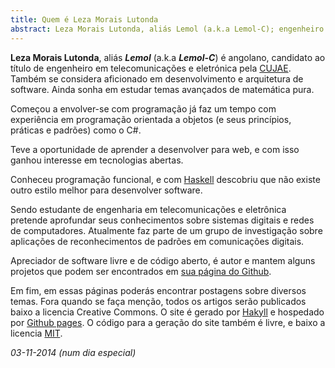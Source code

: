 ```yaml
---
title: Quem é Leza Morais Lutonda
abstract: Leza Morais Lutonda, aliás Lemol (a.k.a Lemol-C); engenheiro em telecomunicações e electrónica; aficionado em desenvolvimento de software; escreve sobre haskell, processamento digital de sinais, telecomunicações, desenvolvimento de software, etc., em http://lemol.github.io.
---
```


**Leza Morais Lutonda**, aliás ***Lemol*** (a.k.a ***Lemol-C***) é angolano,
candidato ao título de engenheiro em telecomunicações e eletrónica pela [CUJAE].
Também se considera aficionado em desenvolvimento e arquitetura de software.
Ainda sonha em estudar temas avançados de matemática pura.

Começou a envolver-se com programação já faz um tempo com experiência em
programação orientada a objetos (e seus princípios, práticas e padrões) como o
C#.

Teve a oportunidade de aprender a desenvolver para web, e com isso ganhou
interesse em tecnologias abertas.

Conheceu programação funcional, e com [Haskell] descobriu que não existe outro
estilo melhor para desenvolver software.

Sendo estudante de engenharia em telecomunicações e eletrônica pretende
aprofundar seus conhecimentos sobre sistemas digitais e redes de computadores.
Atualmente faz parte de um grupo de investigação sobre aplicações de
reconhecimentos de padrões em comunicações digitais.

Apreciador de software livre e de código aberto, é autor e mantem alguns
projetos que podem ser encontrados em [sua página do
Github](https://github.com/lemol).

Em fim, em essas páginas poderás encontrar postagens sobre diversos temas. Fora
quando se faça menção, todos os artigos serão publicados baixo a licencia
Creative Commons. O site é gerado por [Hakyll] e hospedado por [Github pages]. O
código para a geração do site também é livre, e baixo a licencia
[MIT](http://lemolsoft.mit-license.org).

*03-11-2014 (num dia especial)*


[CUJAE]: http://www.cujae.edu.cu
[Haskell]: http://www.haskell.org/haskellwiki/Haskell
[Hakyll]: http://jaspervdj.be/hakyll
[Github pages]: http://pages.github.io
